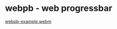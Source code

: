 # webpb - web progressbar

[webpb-example.webm](https://github.com/derv-dice/gstk/assets/55770213/da64353e-f126-46ca-a922-00d625784f38)
